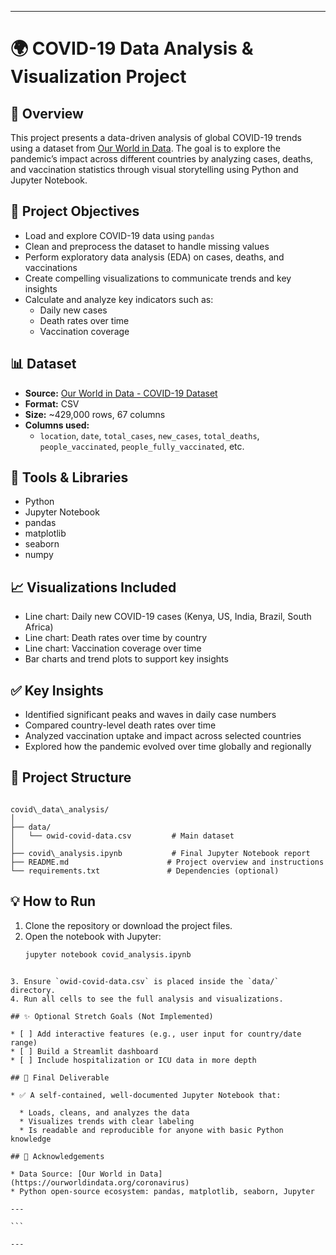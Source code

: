 

---

# 🌍 COVID-19 Data Analysis & Visualization Project

## 📘 Overview

This project presents a data-driven analysis of global COVID-19 trends using a dataset from [Our World in Data](https://ourworldindata.org/coronavirus). The goal is to explore the pandemic’s impact across different countries by analyzing cases, deaths, and vaccination statistics through visual storytelling using Python and Jupyter Notebook.

## 🎯 Project Objectives

- Load and explore COVID-19 data using `pandas`
- Clean and preprocess the dataset to handle missing values
- Perform exploratory data analysis (EDA) on cases, deaths, and vaccinations
- Create compelling visualizations to communicate trends and key insights
- Calculate and analyze key indicators such as:
  - Daily new cases
  - Death rates over time
  - Vaccination coverage

## 📊 Dataset

- **Source:** [Our World in Data - COVID-19 Dataset](https://github.com/owid/covid-19-data)
- **Format:** CSV
- **Size:** ~429,000 rows, 67 columns
- **Columns used:**
  - `location`, `date`, `total_cases`, `new_cases`, `total_deaths`, `people_vaccinated`, `people_fully_vaccinated`, etc.

## 🔧 Tools & Libraries

- Python
- Jupyter Notebook
- pandas
- matplotlib
- seaborn
- numpy

## 📈 Visualizations Included

- Line chart: Daily new COVID-19 cases (Kenya, US, India, Brazil, South Africa)
- Line chart: Death rates over time by country
- Line chart: Vaccination coverage over time
- Bar charts and trend plots to support key insights

## ✅ Key Insights

- Identified significant peaks and waves in daily case numbers
- Compared country-level death rates over time
- Analyzed vaccination uptake and impact across selected countries
- Explored how the pandemic evolved over time globally and regionally

## 📁 Project Structure

```

covid\_data\_analysis/
│
├── data/
│   └── owid-covid-data.csv         # Main dataset
│
├── covid\_analysis.ipynb           # Final Jupyter Notebook report
├── README.md                      # Project overview and instructions
└── requirements.txt               # Dependencies (optional)

````

## 💡 How to Run

1. Clone the repository or download the project files.
2. Open the notebook with Jupyter:
   ```bash
   jupyter notebook covid_analysis.ipynb
````

3. Ensure `owid-covid-data.csv` is placed inside the `data/` directory.
4. Run all cells to see the full analysis and visualizations.

## ✨ Optional Stretch Goals (Not Implemented)

* [ ] Add interactive features (e.g., user input for country/date range)
* [ ] Build a Streamlit dashboard
* [ ] Include hospitalization or ICU data in more depth

## 📜 Final Deliverable

* ✅ A self-contained, well-documented Jupyter Notebook that:

  * Loads, cleans, and analyzes the data
  * Visualizes trends with clear labeling
  * Is readable and reproducible for anyone with basic Python knowledge

## 🙌 Acknowledgements

* Data Source: [Our World in Data](https://ourworldindata.org/coronavirus)
* Python open-source ecosystem: pandas, matplotlib, seaborn, Jupyter

---

```

---

